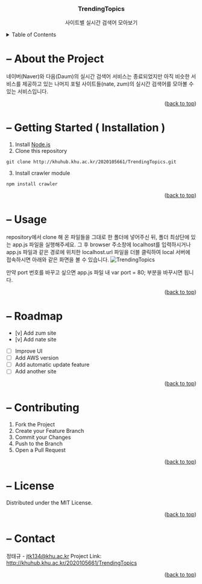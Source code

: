 <br />
<div align="center">
  <h3 align="center">TrendingTopics</h3>
  <p align="center">사이트별 실시간 검색어 모아보기</p>
</div>

<details>
  <summary>Table of Contents</summary>
  <ol>
    <li><a href="#about-the-project">About The Project</a></li>
    <li><a href="#getting-started">Getting Started</a></li>
    <li><a href="#usage">Usage</a></li>
    <li><a href="#roadmap">Roadmap</a></li>
    <li><a href="#contributing">Contributing</a></li>
    <li><a href="#license">License</a></li>
    <li><a href="#contact">Contact</a></li>
    <li><a href="#acknowledgments">Acknowledgments</a></li>
  </ol>
</details>

# – About the Project
네이버(Naver)와 다음(Daum)의 실시간 검색어 서비스는 종료되었지만 아직 비슷한 서비스를 제공하고 있는 
나머지 포털 사이트들(nate, zum)의 실시간 검색어를 모아볼 수 있는 서비스입니다.

<p align="right">(<a href="#top">back to top</a>)</p>

# – Getting Started ( Installation )
1. Install [Node.js](https://nodejs.org/)
2. Clone this repository
 ```
git clone http://khuhub.khu.ac.kr/2020105661/TrendingTopics.git
```
3. Install crawler module
```
npm install crawler
```

<p align="right">(<a href="#top">back to top</a>)</p>

# – Usage
repository에서 clone 해 온 파일들을 그대로 한 폴더에 넣어주신 뒤, 폴더 최상단에 있는 app.js 파일을 실행해주세요.
그 후 browser 주소창에 localhost를 입력하시거나 app.js 파일과 같은 경로에 위치한 localhost.url 파일을 더블 클릭하여
local 서버에 접속하시면 아래와 같은 화면을 볼 수 있습니다.
![TrendingTopics](/uploads/b8001be56d3ede98448abaf3e55f052c/TrendingTopics.PNG)

만약 port 번호를 바꾸고 싶으면 app.js 파일 내 var port = 80; 부분을 바꾸시면 됩니다.

<p align="right">(<a href="#top">back to top</a>)</p>

# – Roadmap
- [v] Add zum site
- [v] Add nate site
- [ ] Improve UI
- [ ] Add AWS version
- [ ] Add automatic update feature
- [ ] Add another site

<p align="right">(<a href="#top">back to top</a>)</p>

# – Contributing
1. Fork the Project
2. Create your Feature Branch
3. Commit your Changes
4. Push to the Branch
5. Open a Pull Request

<p align="right">(<a href="#top">back to top</a>)</p>

# – License
Distributed under the MIT License.

<p align="right">(<a href="#top">back to top</a>)</p>

# – Contact
정태규 - jtk134@khu.ac.kr
Project Link: http://khuhub.khu.ac.kr/2020105661/TrendingTopics

<p align="right">(<a href="#top">back to top</a>)</p>
